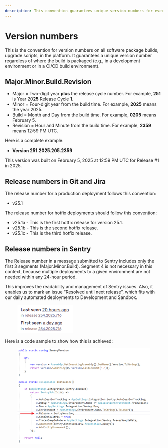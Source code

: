 ```yaml
---
description: This convention guarantees unique version numbers for every build
---
```


# Version numbers

This is the convention for version numbers on all software package builds, upgrade scripts, in the platform. It guarantees a unique version number regardless of where the build is packaged (e.g., in a development environment or in a CI/CD build environment).

## Major.Minor.Build.Revision

* Major = Two-digit year **plus** the release cycle number. For example, **251** is Year 20**25** Release Cycle **1**.
* Minor = Four-digit year from the build time. For example, **2025** means the year 2025.
* Build = Month and Day from the build time. For example, **0205** means February 5.
* Revision = Hour and Minute from the build time. For example, **2359** means 12:59 PM UTC.

Here is a complete example:

* **Version 251.2025.205.2359**

This version was built on February 5, 2025 at 12:59 PM UTC for Release #1 in 2025.

## Release numbers in Git and Jira

The release number for a production deployment follows this convention:

* v25.1

The release number for hotfix deployments should follow this convention:

* v25.1a - This is the first hotfix release for version 25.1.
* v25.1b - This is the second hotfix release.
* v25.1c - This is the third hotfix release.

## Release numbers in Sentry

The Release number in a message submitted to Sentry includes only the first 3 segments (Major.Minor.Build). Segment 4 is not necessary in this context, because multiple deployments to a given environment are not needed within any 24-hour period.&#x20;

This improves the readability and management of Sentry issues. Also, it enables us to mark an issue “Resolved until next release”, which fits with our daily automated deployments to Development and Sandbox.

<div align="left"><figure><img src=".gitbook/assets/image.png" alt=""><figcaption></figcaption></figure></div>

Here is a code sample to show how this is achieved:

<figure><img src=".gitbook/assets/image (2).png" alt=""><figcaption></figcaption></figure>
